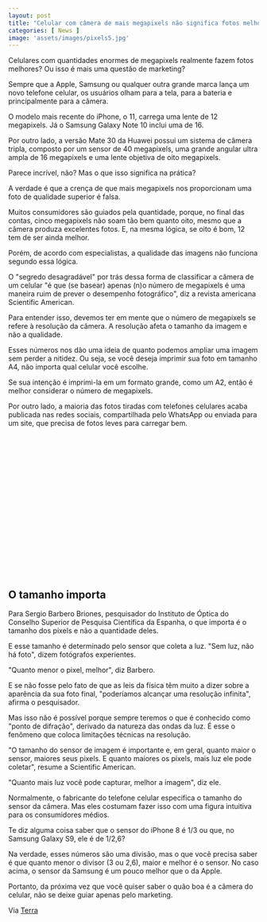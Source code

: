 ```yaml
---
layout: post
title: "Celular com câmera de mais megapixels não significa fotos melhores - Saiba porque"
categories: [ News ]
image: 'assets/images/pixels5.jpg'
---
```


> 
Celulares com quantidades enormes de megapixels realmente fazem fotos melhores? Ou isso é mais uma questão de marketing?

Sempre que a Apple, Samsung ou qualquer outra grande marca lança um novo telefone celular, os usuários olham para a tela, para a bateria e principalmente para a câmera. 

<script async src="https://pagead2.googlesyndication.com/pagead/js/adsbygoogle.js"></script>
<!-- Informat -->
<ins class="adsbygoogle"
style="display:block"
data-ad-client="ca-pub-2838251107855362"
data-ad-slot="2327980059"
data-ad-format="auto"
data-full-width-responsive="true"></ins>
<script>
(adsbygoogle = window.adsbygoogle || []).push({});
</script>    

 O modelo mais recente do iPhone, o 11, carrega uma lente de 12 megapixels. Já o Samsung Galaxy Note 10 inclui uma de 16.

Por outro lado, a versão Mate 30 da Huawei possui um sistema de câmera tripla, composto por um sensor de 40 megapixels, uma grande angular ultra ampla de 16 megapixels e uma lente objetiva de oito megapixels. 

Parece incrível, não? Mas o que isso significa na prática?

A verdade é que a crença de que mais megapixels nos proporcionam uma foto de qualidade superior é falsa.

 Muitos consumidores são guiados pela quantidade, porque, no final das contas, cinco megapixels não soam tão bem quanto oito, mesmo que a câmera produza excelentes fotos. E, na mesma lógica, se oito é bom, 12 tem de ser ainda melhor.

Porém, de acordo com especialistas, a qualidade das imagens não funciona segundo essa lógica.

O "segredo desagradável" por trás dessa forma de classificar a câmera de um celular "é que (se basear) apenas (n)o número de megapixels é uma maneira ruim de prever o desempenho fotográfico", diz a revista americana Scientific American. 

<script async src="//pagead2.googlesyndication.com/pagead/js/adsbygoogle.js"></script>
<ins class="adsbygoogle"
style="display:block; text-align:center;"
data-ad-layout="in-article"
data-ad-format="fluid"
data-ad-client="ca-pub-2838251107855362"
data-ad-slot="8549252987"></ins>
<script>
(adsbygoogle = window.adsbygoogle || []).push({});
</script>

 Para entender isso, devemos ter em mente que o número de megapixels se refere à resolução da câmera. A resolução afeta o tamanho da imagem e não a qualidade.

Esses números nos dão uma ideia de quanto podemos ampliar uma imagem sem perder a nitidez. Ou seja, se você deseja imprimir sua foto em tamanho A4, não importa qual celular você escolhe.

Se sua intenção é imprimi-la em um formato grande, como um A2, então é melhor considerar o número de megapixels.

Por outro lado, a maioria das fotos tiradas com telefones celulares acaba publicada nas redes sociais, compartilhada pelo WhatsApp ou enviada para um site, que precisa de fotos leves para carregar bem. 

<script async src="//pagead2.googlesyndication.com/pagead/js/adsbygoogle.js"></script>
<ins class="adsbygoogle"
style="display:inline-block;width:336px;height:280px"
data-ad-client="ca-pub-2838251107855362"
data-ad-slot="5351066970"></ins>
<script>
(adsbygoogle = window.adsbygoogle || []).push({});
</script>

## O tamanho importa

Para Sergio Barbero Briones, pesquisador do Instituto de Óptica do Conselho Superior de Pesquisa Científica da Espanha, o que importa é o tamanho dos pixels e não a quantidade deles.

E esse tamanho é determinado pelo sensor que coleta a luz. "Sem luz, não há foto", dizem fotógrafos experientes.

"Quanto menor o pixel, melhor", diz Barbero.

E se não fosse pelo fato de que as leis da física têm muito a dizer sobre a aparência da sua foto final, "poderíamos alcançar uma resolução infinita", afirma o pesquisador.

Mas isso não é possível porque sempre teremos o que é conhecido como "ponto de difração", derivado da natureza das ondas da luz. É esse o fenômeno que coloca limitações técnicas na resolução.

"O tamanho do sensor de imagem é importante e, em geral, quanto maior o sensor, maiores seus pixels. E quanto maiores os pixels, mais luz ele pode coletar", resume a Scientific American.

"Quanto mais luz você pode capturar, melhor a imagem", diz ele.

Normalmente, o fabricante do telefone celular especifica o tamanho do sensor da câmera. Mas eles costumam fazer isso com uma figura intuitiva para os consumidores médios.

Te diz alguma coisa saber que o sensor do iPhone 8 é 1/3 ou que, no Samsung Galaxy S9, ele é de 1/2,6?

Na verdade, esses números são uma divisão, mas o que você precisa saber é que quanto menor o divisor (3 ou 2,6), maior e melhor é o sensor. No caso acima, o sensor da Samsung é um pouco melhor que o da Apple.

Portanto, da próxima vez que você quiser saber o quão boa é a câmera do celular, não se deixe guiar apenas pelo marketing. 

<script async src="https://pagead2.googlesyndication.com/pagead/js/adsbygoogle.js"></script>
<ins class="adsbygoogle"
style="display:block"
data-ad-format="autorelaxed"
data-ad-client="ca-pub-2838251107855362"
data-ad-slot="9652691879"></ins>
<script>
(adsbygoogle = window.adsbygoogle || []).push({});
</script>

Via [Terra](https://www.terra.com.br/noticias/tecnologia/por-que-celular-com-camera-de-mais-megapixels-nao-significa-fotos-melhores,e38688152fa9d7fa72cd226fa5616878gj4bshxj.html)

<script async src="//pagead2.googlesyndication.com/pagead/js/adsbygoogle.js"></script>
<!-- Games Root -->
<ins class="adsbygoogle"
style="display:inline-block;width:336px;height:50px"
data-ad-client="ca-pub-2838251107855362"
data-ad-slot="5351066970"></ins>
<script>
(adsbygoogle = window.adsbygoogle || []).push({});
</script>


